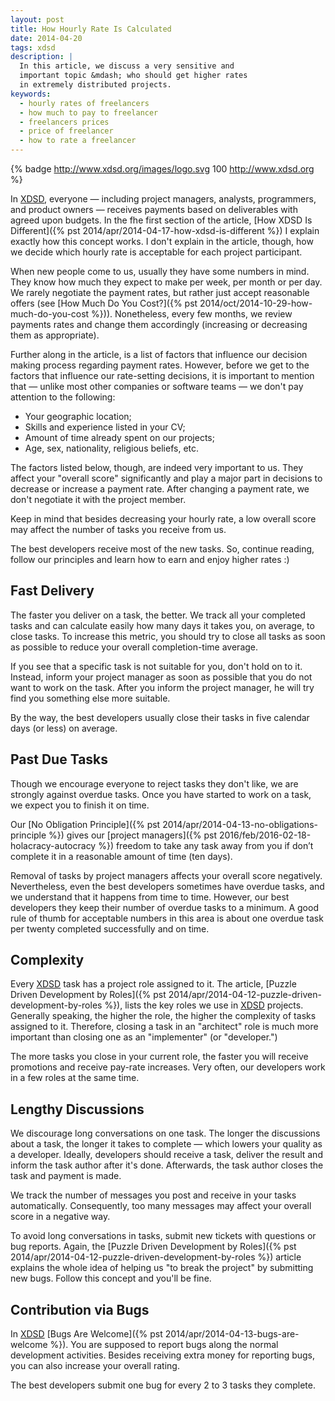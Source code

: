 ```yaml
---
layout: post
title: How Hourly Rate Is Calculated
date: 2014-04-20
tags: xdsd
description: |
  In this article, we discuss a very sensitive and
  important topic &mdash; who should get higher rates
  in extremely distributed projects.
keywords:
  - hourly rates of freelancers
  - how much to pay to freelancer
  - freelancers prices
  - price of freelancer
  - how to rate a freelancer
---
```


{% badge http://www.xdsd.org/images/logo.svg 100 http://www.xdsd.org %}

In [XDSD](http://www.xdsd.org), everyone &mdash; including project managers,  analysts, programmers,
and product owners &mdash; receives payments based on deliverables with agreed
upon budgets. In the fhe first section of the article,
[How XDSD Is Different]({% pst 2014/apr/2014-04-17-how-xdsd-is-different %}) I explain
exactly how this concept works. I don't explain in the article, though,
how we decide which hourly rate is acceptable for each project participant.

When new people come to us, usually they have some numbers in mind. They know
how much they expect to make per week, per month or per day. We rarely negotiate
the payment rates, but rather just accept reasonable offers
(see [How Much Do You Cost?]({% pst 2014/oct/2014-10-29-how-much-do-you-cost %})). Nonetheless, every
few months, we review payments rates and change them accordingly (increasing or
decreasing them as appropriate).

Further along in the article, is a list of factors that influence our decision
making process regarding payment rates. However, before we get to the factors
that influence our rate-setting decisions, it is important to mention that &mdash;
unlike most other companies or software teams &mdash; we don't pay attention to the
following:

 * Your geographic location;
 * Skills and experience listed in your CV;
 * Amount of time already spent on our projects;
 * Age, sex, nationality, religious beliefs, etc.

<!--more-->

The factors listed below, though, are indeed very important to us. They affect
your "overall score" significantly and play a major part in decisions to
decrease or increase a payment rate. After changing a payment rate, we don't
negotiate it with the project member.

Keep in mind that besides decreasing your hourly rate, a low overall score may
affect the number of tasks you receive from us.

The best developers receive most of the new tasks. So, continue reading, follow
our principles and learn how to earn and enjoy higher rates :)

## Fast Delivery

The faster you deliver on a task, the better. We track all your completed tasks
and can calculate easily how many days it takes you, on average, to close tasks.
To increase this metric, you should try to close all tasks as soon as possible
to reduce your overall completion-time average.

If you see that a specific task is not suitable for you, don't hold on to it.
Instead, inform your project manager as soon as possible that you do not want to
work on the task. After you inform the project manager, he will try find you
something else more suitable.

By the way, the best developers usually close their tasks in five calendar days
(or less) on average.

## Past Due Tasks

Though we encourage everyone to reject tasks they don't like, we are
strongly against overdue tasks. Once you have started to work on a task, we
expect you to finish it on time.

Our
[No Obligation Principle]({% pst 2014/apr/2014-04-13-no-obligations-principle %})
gives our [project managers]({% pst 2016/feb/2016-02-18-holacracy-autocracy %}) freedom
to take any task away from you if don’t complete it in a
reasonable amount of time (ten days).

Removal of tasks by project managers affects your overall score negatively.
Nevertheless, even the best developers sometimes have overdue tasks, and we
understand that it happens from time to time. However, our best developers they
keep their number of overdue tasks to a minimum. A good rule of thumb for
acceptable numbers in this area is about one overdue task per twenty completed
successfully and on time.

## Complexity

Every [XDSD](http://www.xdsd.org) task has a project role assigned to it. The article,
[Puzzle Driven Development by Roles]({% pst 2014/apr/2014-04-12-puzzle-driven-development-by-roles %}),
lists the key roles we use in [XDSD](http://www.xdsd.org) projects.
Generally speaking, the higher the role, the higher the
complexity of tasks assigned to it.
Therefore, closing a task in an "architect"
role is much more important than closing one as an "implementer" (or "developer.")

The more tasks you close in your current role, the faster you will receive
promotions and receive pay-rate increases. Very often, our developers work in a
few roles at the same time.

## Lengthy Discussions

We discourage long conversations on one task. The longer the discussions about a
task, the longer it takes to complete &mdash; which lowers your quality as a
developer. Ideally, developers should receive a task, deliver the result and
inform the task author after it's done. Afterwards, the task author closes the
task and payment is made.

We track the number of messages you post and receive in your tasks
automatically. Consequently, too many messages may affect your overall score in
a negative way.

To avoid long conversations in tasks, submit new tickets with questions or bug
reports. Again, the
[Puzzle Driven Development by Roles]({% pst 2014/apr/2014-04-12-puzzle-driven-development-by-roles %})
article explains the
whole idea of helping us "to break the project" by submitting new bugs. Follow
this concept and you'll be fine.

## Contribution via Bugs

In [XDSD](http://www.xdsd.org) [Bugs Are Welcome]({% pst 2014/apr/2014-04-13-bugs-are-welcome %}). You
are supposed to report bugs along the normal development activities. Besides
receiving extra money for reporting bugs, you can also increase your overall
rating.

The best developers submit one bug for every 2 to 3 tasks they complete.
